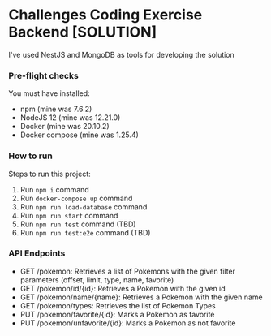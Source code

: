 # Challenges Coding Exercise Backend [SOLUTION]
I've used NestJS and MongoDB as tools for developing the solution

### Pre-flight checks

You must have installed:

- npm (mine was 7.6.2)
- NodeJS 12 (mine was 12.21.0)
- Docker (mine was 20.10.2)
- Docker compose (mine was 1.25.4)

### How to run
Steps to run this project:

1. Run `npm i` command
2. Run `docker-compose up` command
3. Run `npm run load-database` command
4. Run `npm run start` command
5. Run `npm run test` command (TBD)
6. Run `npm run test:e2e` command (TBD)

### API Endpoints

* GET /pokemon: Retrieves a list of Pokemons with the given filter parameters (offset, limit, type, name, favorite)
* GET /pokemon/id/{id}: Retrieves a Pokemon with the given id
* GET /pokemon/name/{name}: Retrieves a Pokemon with the given name
* GET /pokemon/types: Retrieves the list of Pokemon Types
* PUT /pokemon/favorite/{id}: Marks a Pokemon as favorite
* PUT /pokemon/unfavorite/{id}: Marks a Pokemon as not favorite

